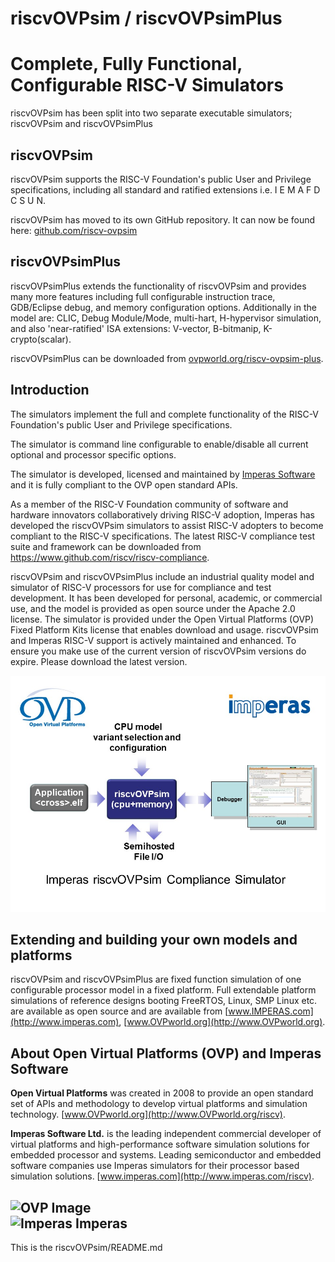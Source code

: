 riscvOVPsim / riscvOVPsimPlus
===
Complete, Fully Functional, Configurable RISC-V Simulators
===

riscvOVPsim has been split into two separate executable simulators; riscvOVPsim and riscvOVPsimPlus


riscvOVPsim
---
riscvOVPsim supports the RISC-V Foundation's public User and Privilege specifications, including all standard and ratified extensions i.e. I E M A F D C S U N.

riscvOVPsim has moved to its own GitHub repository. It can now be found here: [github.com/riscv-ovpsim](https://github.com/riscv-ovpsim/imperas-riscv-tests)

riscvOVPsimPlus
---
riscvOVPsimPlus extends the functionality of riscvOVPsim and provides many more features including full configurable instruction trace, GDB/Eclipse debug, and memory configuration options. Additionally in the model are: CLIC, Debug Module/Mode, multi-hart, H-hypervisor simulation, and also 'near-ratified' ISA extensions: V-vector, B-bitmanip, K-crypto(scalar).

riscvOVPsimPlus can be downloaded from [ovpworld.org/riscv-ovpsim-plus](https://www.ovpworld.org/riscvOVPsimPlus).


Introduction
---
The simulators implement the full and complete functionality of the RISC-V Foundation's public User and Privilege specifications.  

The simulator is command line configurable to enable/disable all current optional and processor specific options. 

The simulator is developed, licensed and maintained by [Imperas Software](http://www.imperas.com/riscv) and it is fully compliant to the OVP open standard APIs. 

As a member of the RISC-V Foundation community of software and hardware innovators collaboratively driving RISC-V adoption, Imperas has developed the riscvOVPsim simulators to assist RISC-V adopters to become compliant to the RISC-V specifications. The latest RISC-V compliance test suite and framework can be downloaded from https://www.github.com/riscv/riscv-compliance. 

riscvOVPsim and riscvOVPsimPlus include an industrial quality model and simulator of RISC-V processors for use for compliance and test development. It has been developed for personal, academic, or commercial use, and the model is provided as open source under the Apache 2.0 license. The simulator is provided under the  Open Virtual Platforms (OVP) Fixed Platform Kits license that enables download and usage. riscvOVPsim and Imperas RISC-V support is actively maintained and enhanced. To ensure you make use of the current version of riscvOVPsim versions do expire. Please download the latest version.

![](riscvOVPsim.jpg)  


Extending and building your own models and platforms
---
riscvOVPsim and riscvOVPsimPlus are fixed function simulation of one configurable processor model in a fixed platform. 
Full extendable platform simulations of reference designs booting FreeRTOS, Linux, SMP Linux etc. 
are available as open source and are available from [www.IMPERAS.com](http://www.imperas.com), 
[www.OVPworld.org](http://www.OVPworld.org).  

About Open Virtual Platforms (OVP) and Imperas Software
---
**Open Virtual Platforms** was created in 2008 to provide an open standard set of APIs and methodology to develop virtual platforms and simulation technology. 
[www.OVPworld.org](http://www.OVPworld.org/riscv).

**Imperas Software Ltd.** is the leading independent commercial developer of virtual platforms and high-performance software simulation solutions for embedded processor and systems. Leading semiconductor and embedded software companies use Imperas simulators for their processor based simulation solutions.
[www.imperas.com](http://www.imperas.com/riscv).

![OVP Image ](http://www.imperas.com/sites/default/files/partner-logos/ovp_0.jpg)  
![Imperas Imperas](https://www.imperas.com/sites/default/files/imperas-web-logo_2.png)  
---

This is the riscvOVPsim/README.md  
